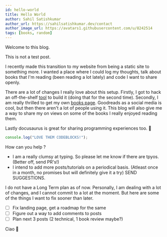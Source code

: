 ```yaml
---
id: hello-world
title: Hello World
author: Sahil Satishkumar
author_url: https://sahilsatishkumar.dev/contact
author_image_url: https://avatars1.githubusercontent.com/u/8242514
tags: [books, random]
---
```


Welcome to this blog.

<!--truncate-->

This is not a test post.

I recently made this transition to my website from being a static site to something more. I wanted a place where I could log my thoughts, talk about books that I'm reading (been reading a lot lately) and code I want to share openly.

There are a lot of changes I really love about this setup. Firstly, I got to hack an off-the-shelf [tool](https://docusaurus.io/) to build it (doing that for the second time). Secondly, I am really thrilled to get my own [books page](/books). Goodreads as a social media is cool, but then there aren't a lot of people using it. This blog will also give me a way to share my on views on some of the books I really enjoyed reading them.

Lastly docusaurus is great for sharing programming experiences too. 🙂

```js
console.log("LOVE THEM CODEBLOCKS!");
```

How can you help ?

- I am a really clumsy at typing. So please let me know if there are tpyos. (Better off, send PR's!)
- I intend to add more posts/tutorials on a periodical basis. (Atleast once in a month, no promises but will definitely give it a try) SEND SUGGESTIONS.

I do not have a Long Term plan as of now. Personally, I am dealing with a lot of changes, and I cannot commit to a lot at the moment. But here are some of the things I want to fix sooner than later.

- [ ] Fix landing page, get a roadmap for the same
- [ ] Figure out a way to add comments to posts
- [ ] Plan next 3 posts (2 technical, 1 book review maybe?)

Ciao 👋
